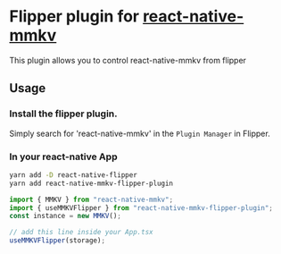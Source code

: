 # Flipper plugin for [react-native-mmkv](https://github.com/mrousavy/react-native-mmkv)

This plugin allows you to control react-native-mmkv from flipper

## Usage

### Install the flipper plugin.

Simply search for 'react-native-mmkv' in the `Plugin Manager` in Flipper.

### In your react-native App

```sh
yarn add -D react-native-flipper
yarn add react-native-mmkv-flipper-plugin
```

```ts
import { MMKV } from "react-native-mmkv";
import { useMMKVFlipper } from "react-native-mmkv-flipper-plugin";
const instance = new MMKV();

// add this line inside your App.tsx
useMMKVFlipper(storage);
```
